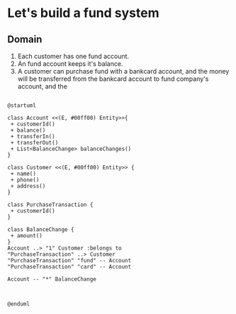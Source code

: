 # Let's build a fund system

## Domain

1. Each customer has one fund account.
2. An fund account keeps it's balance.
3. A customer can purchase fund with a bankcard account, and the money will be transferred from the bankcard account to fund company's account, and the  

```PlantUml

@startuml

class Account <<(E, #00ff00) Entity>>{
 + customerId()
 + balance()
 + transferIn()
 + transferOut()
 + List<BalanceChange> balanceChanges()
}

class Customer <<(E, #00ff00) Entity>> {
 + name()
 + phone()
 + address()
}

class PurchaseTransaction {
 + customerId()
}

class BalanceChange {
 + amount()
}
Account ..> "1" Customer :belongs to
"PurchaseTransaction" ..> Customer
"PurchaseTransaction" "fund" -- Account
"PurchaseTransaction" "card" -- Account

Account -- "*" BalanceChange



@enduml


```
